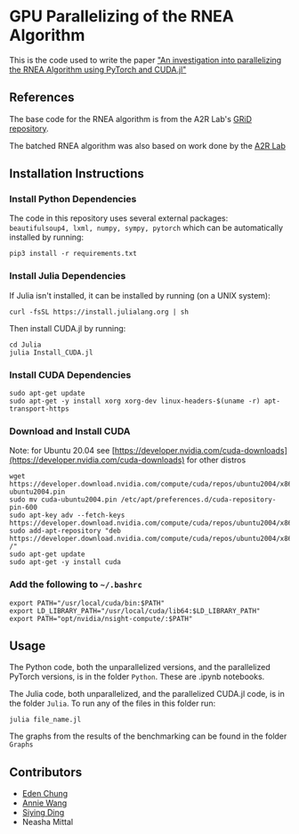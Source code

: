 # GPU Parallelizing of the RNEA Algorithm

This is the code used to write the paper ["An investigation into parallelizing the RNEA Algorithm using PyTorch and CUDA.jl"](RNEA_GPU_Paralellization_paper.pdf)

## References
The base code for the RNEA algorithm is from the A2R Lab's [GRiD repository](https://github.com/A2R-Lab/GRiD).

The batched RNEA algorithm was also based on work done by the [A2R Lab](https://a2r-lab.org/)

## Installation Instructions
### Install Python Dependencies
The code in this repository uses several external packages: ```beautifulsoup4, lxml, numpy, sympy, pytorch``` which can be automatically installed by running:
```shell
pip3 install -r requirements.txt
```

### Install Julia Dependencies
If Julia isn't installed, it can be installed by running (on a UNIX system):
```shell
curl -fsSL https://install.julialang.org | sh
```

Then install CUDA.jl by running:
```shell
cd Julia
julia Install_CUDA.jl
```

### Install CUDA Dependencies
```
sudo apt-get update
sudo apt-get -y install xorg xorg-dev linux-headers-$(uname -r) apt-transport-https
```
### Download and Install CUDA 
Note: for Ubuntu 20.04 see [https://developer.nvidia.com/cuda-downloads](https://developer.nvidia.com/cuda-downloads) for other distros
```
wget https://developer.download.nvidia.com/compute/cuda/repos/ubuntu2004/x86_64/cuda-ubuntu2004.pin
sudo mv cuda-ubuntu2004.pin /etc/apt/preferences.d/cuda-repository-pin-600
sudo apt-key adv --fetch-keys https://developer.download.nvidia.com/compute/cuda/repos/ubuntu2004/x86_64/7fa2af80.pub
sudo add-apt-repository "deb https://developer.download.nvidia.com/compute/cuda/repos/ubuntu2004/x86_64/ /"
sudo apt-get update
sudo apt-get -y install cuda
```
### Add the following to ```~/.bashrc```
```
export PATH="/usr/local/cuda/bin:$PATH"
export LD_LIBRARY_PATH="/usr/local/cuda/lib64:$LD_LIBRARY_PATH"
export PATH="opt/nvidia/nsight-compute/:$PATH"
```

## Usage
The Python code, both the unparallelized versions, and the parallelized PyTorch versions, is in the folder `Python`. These are .ipynb notebooks.

The Julia code, both unparallelized, and the parallelized CUDA.jl code, is in the folder `Julia`. To run any of the files in this folder run:
```
julia file_name.jl
```

The graphs from the results of the benchmarking can be found in the folder `Graphs`

## Contributors
- [Eden Chung](https://github.com/eden-chung)
- [Annie Wang](https://github.com/anniew03)
- [Siying Ding](https://github.com/siyingd1)
- Neasha Mittal
